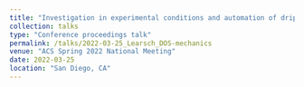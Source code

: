 ```yaml
---
title: "Investigation in experimental conditions and automation of dripping-onto-substrate rheology"
collection: talks
type: "Conference proceedings talk"
permalink: /talks/2022-03-25_Learsch_DOS-mechanics
venue: "ACS Spring 2022 National Meeting"
date: 2022-03-25
location: "San Diego, CA"
---
```


